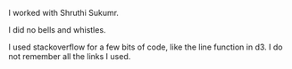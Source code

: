﻿I worked with Shruthi Sukumr.

I did no bells and whistles.

I used stackoverflow for a few bits of code, like the line function in d3. I do not remember all the links I used.